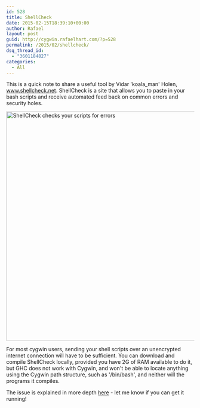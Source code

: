 ```yaml
---
id: 528
title: ShellCheck
date: 2015-02-15T18:39:10+00:00
author: Rafael
layout: post
guid: http://cygwin.rafaelhart.com/?p=528
permalink: /2015/02/shellcheck/
dsq_thread_id:
  - "3601184827"
categories:
  - All
---
```

This is a quick note to share a useful tool by Vidar 'koala_man' Holen, <a title="ShellCheck" href="http://www.shellcheck.net">www.shellcheck.net</a>. ShellCheck is a site that allows you to paste in your bash scripts and receive automated feed back on common errors and security holes.

<a href="http://www.shellcheck.net"><img class="aligncenter wp-image-529 size-full" src="https://www.rafaelhart.com/wp-content/uploads/2015/02/shellcheck.png" alt="ShellCheck checks your scripts for errors" width="630" height="614" /></a>

For most cygwin users, sending your shell scripts over an unencrypted internet connection will have to be sufficient. You can download and compile ShellCheck locally, provided you have 2G of RAM available to do it, but GHC does not work with Cygwin, and won't be able to locate anything using the Cygwin path structure, such as '/bin/bash', and neither will the programs it compiles.

The issue is explained in more depth <a href="https://downloads.haskell.org/~ghc/7.6.3/docs/html/users_guide/ghci-cygwin.html">here</a> - let me know if you can get it running!